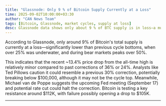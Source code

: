 ```yaml
---
title: "Glassnode: Only 9 % of Bitcoin Supply Currently at a Loss"
time: 2025-09-02T10:00:00+03:30
author: "CAN News Team"
tags: [Bitcoin, Glassnode, market cycles, supply at loss]
desc: Glassnode data shows only about 9 % of BTC supply is in loss—a much shallower sell-off compared to previous cycle lows.
---
```


According to Glassnode, only around 9% of Bitcoin's total supply is currently at a loss—significantly lower than previous cycle bottoms, when over 25% was underwater, and during bear markets peaks over 50%.

This indicates that the recent ~13.4% price drop from the all-time high is relatively minor compared to past corrections of 36% or 24%. Analysts like Ted Pillows caution it could resemble a previous 30% correction, potentially breaking below $100,000, although it may not be the cycle top. Meanwhile, Michael van de Poppe suggests the upcoming Fed meeting (September 17) and potential rate cut could halt the correction. Bitcoin is testing a key resistance around $112K, with failure possibly opening a drop to $105K.

---